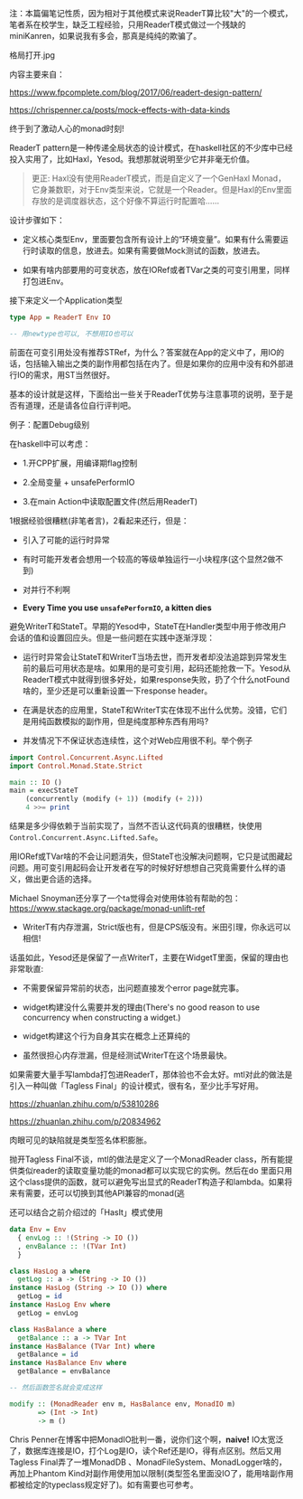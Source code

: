 注：本篇偏笔记性质，因为相对于其他模式来说ReaderT算比较"大"的一个模式，笔者系在校学生，缺乏工程经验，只用ReaderT模式做过一个残缺的miniKanren，如果说我有多会，那真是纯纯的欺骗了。

格局打开.jpg

内容主要来自：

https://www.fpcomplete.com/blog/2017/06/readert-design-pattern/

https://chrispenner.ca/posts/mock-effects-with-data-kinds

终于到了激动人心的monad时刻!

ReaderT pattern是一种传递全局状态的设计模式，在haskell社区的不少库中已经投入实用了，比如Haxl，Yesod。我想那就说明至少它并非毫无价值。

> 更正: Haxl没有使用ReaderT模式，而是自定义了一个GenHaxl Monad，它身兼数职，对于Env类型来说，它就是一个Reader。但是Haxl的Env里面存放的是调度器状态，这个好像不算运行时配置哈......

设计步骤如下：

+ 定义核心类型Env，里面要包含所有设计上的“环境变量”。如果有什么需要运行时读取的信息，放进去。如果有需要做Mock测试的函数，放进去。

+ 如果有啥内部要用的可变状态，放在IORef或者TVar之类的可变引用里，同样打包进Env。

接下来定义一个Application类型

```haskell
type App = ReaderT Env IO

-- 用newtype也可以, 不想用IO也可以
```

前面在可变引用处没有推荐STRef，为什么？答案就在App的定义中了，用IO的话，包括输入输出之类的副作用都包括在内了。但是如果你的应用中没有和外部进行IO的需求，用ST当然很好。

基本的设计就是这样，下面给出一些关于ReaderT优势与注意事项的说明，至于是否有道理，还是请各位自行评判吧。

例子：配置Debug级别

在haskell中可以考虑：

+ 1.开CPP扩展，用编译期flag控制

+ 2.全局变量 + unsafePerformIO

+ 3.在main Action中读取配置文件(然后用ReaderT)

1根据经验很糟糕(非笔者言)，2看起来还行，但是：

+ 引入了可能的运行时异常

+ 有时可能开发者会想用一个较高的等级单独运行一小块程序(这个显然2做不到)

+ 对并行不利啊

+ **Every Time you use `unsafePerformIO`, a kitten dies**

避免WriterT和StateT。早期的Yesod中，StateT在Handler类型中用于修改用户会话的值和设置回应头。但是一些问题在实践中逐渐浮现：

+ 运行时异常会让StateT和WriterT当场去世，而开发者却没法追踪到异常发生前的最后可用状态是啥。如果用的是可变引用，起码还能抢救一下。Yesod从ReaderT模式中就得到很多好处，如果response失败，扔了个什么notFound啥的，至少还是可以重新设置一下response header。

+ 在满是状态的应用里，StateT和WriterT实在体现不出什么优势。没错，它们是用纯函数模拟的副作用，但是纯度那种东西有用吗?

+ 并发情况下不保证状态连续性，这个对Web应用很不利。举个例子

```haskell
import Control.Concurrent.Async.Lifted
import Control.Monad.State.Strict

main :: IO ()
main = execStateT
    (concurrently (modify (+ 1)) (modify (+ 2)))
    4 >>= print
```

结果是多少得依赖于当前实现了，当然不否认这代码真的很糟糕，快使用`Control.Concurrent.Async.Lifted.Safe`。

用IORef或TVar啥的不会让问题消失，但StateT也没解决问题啊，它只是试图藏起问题。用可变引用起码会让开发者在写的时候好好想想自己究竟需要什么样的语义，做出更合适的选择。

Michael Snoyman还分享了一个ta觉得会对使用体验有帮助的包：https://www.stackage.org/package/monad-unlift-ref

+ WriterT有内存泄漏，Strict版也有，但是CPS版没有。米田引理，你永远可以相信!

话虽如此，Yesod还是保留了一点WriterT，主要在WidgetT里面，保留的理由也非常耿直:

+ 不需要保留异常前的状态，出问题直接发个error page就完事。

+ widget构建没什么需要并发的理由(There's no good reason to use concurrency when constructing a widget.)

+ widget构建这个行为自身其实在概念上还算纯的

+ 虽然很担心内存泄漏，但是经测试WriterT在这个场景最快。

如果需要大量手写lambda打包进ReaderT，那体验也不会太好。mtl对此的做法是引入一种叫做「Tagless Final」的设计模式，很有名，至少比手写好用。

https://zhuanlan.zhihu.com/p/53810286

https://zhuanlan.zhihu.com/p/20834962

肉眼可见的缺陷就是类型签名体积膨胀。

抛开Tagless Final不谈，mtl的做法是定义了一个MonadReader class，所有能提供类似reader的读取变量功能的monad都可以实现它的实例。然后在do 里面只用这个class提供的函数，就可以避免写出显式的ReaderT构造子和lambda。如果将来有需要，还可以切换到其他API兼容的monad(逃

还可以结合之前介绍过的「HasIt」模式使用

```haskell
data Env = Env
  { envLog :: !(String -> IO ())
  , envBalance :: !(TVar Int)
  }

class HasLog a where
  getLog :: a -> (String -> IO ())
instance HasLog (String -> IO ()) where
  getLog = id
instance HasLog Env where
  getLog = envLog

class HasBalance a where
  getBalance :: a -> TVar Int
instance HasBalance (TVar Int) where
  getBalance = id
instance HasBalance Env where
  getBalance = envBalance

-- 然后函数签名就会变成这样

modify :: (MonadReader env m, HasBalance env, MonadIO m)
       => (Int -> Int)
       -> m ()
```

Chris Penner在博客中把MonadIO批判一番，说你们这个啊，**naive!**  IO太宽泛了，数据库连接是IO，打个Log是IO，读个Ref还是IO，得有点区别。然后又用Tagless Final弄了一堆MonadDB 、MonadFileSystem、MonadLogger啥的，再加上Phantom Kind对副作用使用加以限制(类型签名里面没IO了，能用啥副作用都被给定的typeclass规定好了)。如有需要也可参考。
